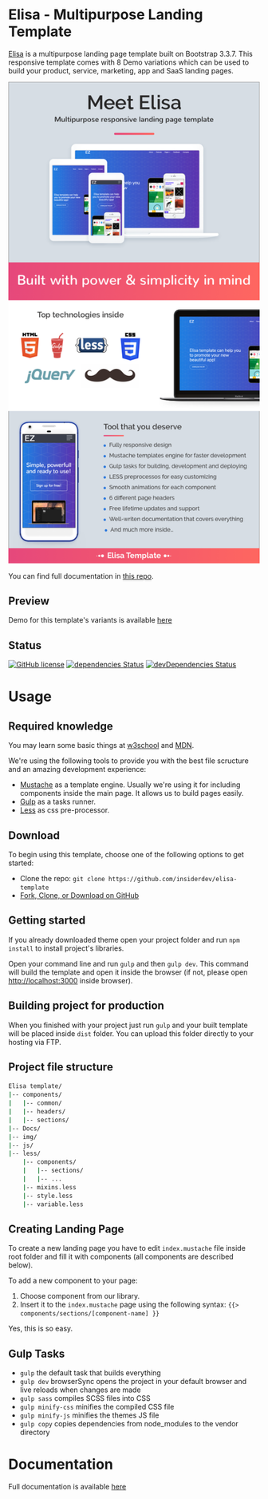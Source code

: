 # Elisa - Multipurpose Landing Template

[Elisa](https://insiderdev.github.io/elisa-template-demo/) is a multipurpose landing page template built on Bootstrap 3.3.7. This responsive template comes with 8 Demo variations which can be used to build your product, service, marketing, app and SaaS landing pages.

![Promo Image](img/promo.png)

You can find full documentation in [this repo](https://github.com/insiderdev/elisa-template-docs).

## Preview

Demo for this template's variants is available [here](https://insiderdev.github.io/elisa-template-demo/)

## Status

[![GitHub license](https://img.shields.io/badge/license-MIT-blue.svg)](https://raw.githubusercontent.com/insiderdev/elisa-template/master/LICENSE)
[![dependencies Status](https://david-dm.org/insiderdev/elisa-template/status.svg)](https://david-dm.org/insiderdev/elisa-template)
[![devDependencies Status](https://david-dm.org/insiderdev/elisa-template/dev-status.svg)](https://david-dm.org/insiderdev/elisa-template?type=dev)

# Usage

## Required knowledge

You may learn some basic things at [w3school](http://www.w3schools.com/) and [MDN](https://developer.mozilla.org/).

We're using the following tools to provide you with the best file scructure and an amazing development experience:

- [Mustache](http://mustache.github.io/) as a template engine. Usually we're using it for including components inside the main page. It allows us to build pages easily.
- [Gulp](http://gulpjs.com/) as a tasks runner.
- [Less](http://lesscss.org/) as css pre-processor.

## Download

To begin using this template, choose one of the following options to get started:
* Clone the repo: `git clone https://github.com/insiderdev/elisa-template`
* [Fork, Clone, or Download on GitHub](https://github.com/insiderdev/elisa-template)

## Getting started

If you already downloaded theme open your project folder and run `npm install` to install project's libraries.

Open your command line and run `gulp` and then `gulp dev`. This command will build the template and open it inside the browser (if not, please open [http://localhost:3000](http://localhost:3000) inside browser).

## Building project for production

When you finished with your project just run `gulp` and your built template will be placed inside `dist` folder. You can upload this folder directly to your hosting via FTP.

## Project file structure
```bash
Elisa template/
|-- components/
|   |-- common/
|   |-- headers/
|   |-- sections/
|-- Docs/
|-- img/
|-- js/
|-- less/
    |-- components/
    |   |-- sections/
    |   |-- ...
    |-- mixins.less
    |-- style.less
    |-- variable.less
```

## Creating Landing Page

To create a new landing page you have to edit `index.mustache` file inside root folder and fill it with components (all components are described below).

To add a new component to your page:

1. Choose component from our library.
2. Insert it to the `index.mustache` page using the following syntax: `{{> components/sections/[component-name] }}`

Yes, this is so easy.

## Gulp Tasks

- `gulp` the default task that builds everything
- `gulp dev` browserSync opens the project in your default browser and live reloads when changes are made
- `gulp sass` compiles SCSS files into CSS
- `gulp minify-css` minifies the compiled CSS file
- `gulp minify-js` minifies the themes JS file
- `gulp copy` copies dependencies from node_modules to the vendor directory

# Documentation

Full documentation is available [here](https://github.com/insiderdev/elisa-template-docs)
